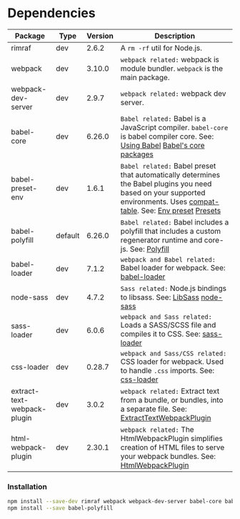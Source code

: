 # Dependencies

| Package                      | Type          | Version       | Description                                                                                                                                                                                                                                                                                                           |
| ---------------------------- | ------------- | ------------- | ----------------------------------------------------------------------------------------------------------------------------------------------------------------------------------------------------------------------------------------------------------------------------------------------------------------------|
| rimraf                       | dev           | 2.6.2         | A `rm -rf` util for Node.js.                                                                                                                                                                                                                                                                                          |
| webpack                      | dev           | 3.10.0        | `webpack related:` webpack is module bundler. `webpack` is the main package.                                                                                                                                                                                                                                          |
| webpack-dev-server           | dev           | 2.9.7         | `webpack related:` webpack dev server.                                                                                                                                                                                                                                                                                |
| babel-core                   | dev           | 6.26.0        | `Babel related:` Babel is a JavaScript compiler. `babel-core` is babel compiler core. See: [Using Babel](https://babeljs.io/docs/setup/) [Babel's core packages](https://babeljs.io/docs/core-packages/)                                                                                                              |
| babel-preset-env             | dev           | 1.6.1         | `Babel related:` Babel preset that automatically determines the Babel plugins you need based on your supported environments. Uses [compat-table](https://github.com/kangax/compat-table). See: [Env preset](https://babeljs.io/docs/plugins/preset-env/) [Presets](https://babeljs.io/docs/plugins/#presets)          |
| babel-polyfill               | default       | 6.26.0        | `Babel related:` Babel includes a polyfill that includes a custom regenerator runtime and core-js. See: [Polyfill](https://babeljs.io/docs/usage/polyfill/)                                                                                                                                                           |
| babel-loader                 | dev           | 7.1.2         | `webpack and Babel related:` Babel loader for webpack. See: [babel-loader](https://webpack.js.org/loaders/babel-loader/)                                                                                                                                                                                              |
| node-sass                    | dev           | 4.7.2         | `Sass related:` Node.js bindings to libsass. See: [LibSass](http://sass-lang.com/libsass) [node-sass](https://github.com/sass/node-sass)                                                                                                                                                                              |
| sass-loader                  | dev           | 6.0.6         | `webpack and Sass related:` Loads a SASS/SCSS file and compiles it to CSS. See: [sass-loader](https://webpack.js.org/loaders/sass-loader/)                                                                                                                                                                            |
| css-loader                   | dev           | 0.28.7        | `webpack and Sass/CSS related:` CSS loader for webpack. Used to handle `.css` imports. See: [css-loader](https://webpack.js.org/loaders/css-loader/)                                                                                                                                                                  |
| extract-text-webpack-plugin  | dev           | 3.0.2         | `webpack related:` Extract text from a bundle, or bundles, into a separate file.  See: [ExtractTextWebpackPlugin](https://webpack.js.org/plugins/extract-text-webpack-plugin/)                                                                                                                                        |
| html-webpack-plugin          | dev           | 2.30.1        | `webpack related:` The HtmlWebpackPlugin simplifies creation of HTML files to serve your webpack bundles.  See: [HtmlWebpackPlugin](https://webpack.js.org/plugins/html-webpack-plugin/)                                                                                                                              |

### Installation

```bash
npm install --save-dev rimraf webpack webpack-dev-server babel-core babel-preset-env babel-loader node-sass sass-loader css-loader extract-text-webpack-plugin html-webpack-plugin
npm install --save babel-polyfill
```
